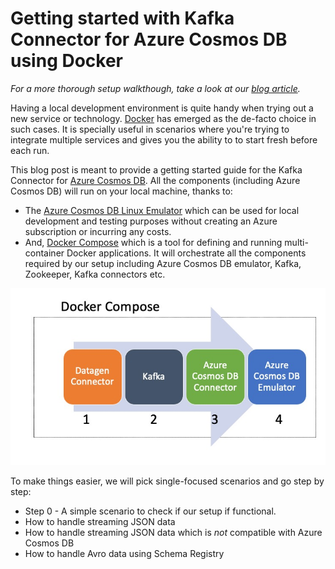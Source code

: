 # Getting started with Kafka Connector for Azure Cosmos DB using Docker

*For a more thorough setup walkthough, take a look at our [blog article](https://devblogs.microsoft.com/cosmosdb/kafka-azure-cosmos-db-docker/).*

Having a local development environment is quite handy when trying out a new service or technology. [Docker](https://docs.docker.com/) has emerged as the de-facto choice in such cases. It is specially useful in scenarios where you're trying to integrate multiple services and gives you the ability to to start fresh before each run.

This blog post is meant to provide a getting started guide for the Kafka Connector for [Azure Cosmos DB](https://docs.microsoft.com/azure/cosmos-db/introduction?WT.mc_id=data-30458-abhishgu). All the components (including Azure Cosmos DB) will run on your local machine, thanks to: 

- The [Azure Cosmos DB Linux Emulator](https://docs.microsoft.com/azure/cosmos-db/linux-emulator?tabs=ssl-netstd21&WT.mc_id=data-30458-abhishgu) which can be used for local development and testing purposes without creating an Azure subscription or incurring any costs.
- And, [Docker Compose](https://docs.docker.com/compose/) which is a tool for defining and running multi-container Docker applications. It will orchestrate all the components required by our setup including Azure Cosmos DB emulator, Kafka, Zookeeper, Kafka connectors etc.

![](images/diagram.jpg)

To make things easier, we will pick single-focused scenarios and go step by step:

- Step 0 - A simple scenario to check if our setup if functional.
- How to handle streaming JSON data
- How to handle streaming JSON data which is *not* compatible with Azure Cosmos DB
- How to handle Avro data using Schema Registry
